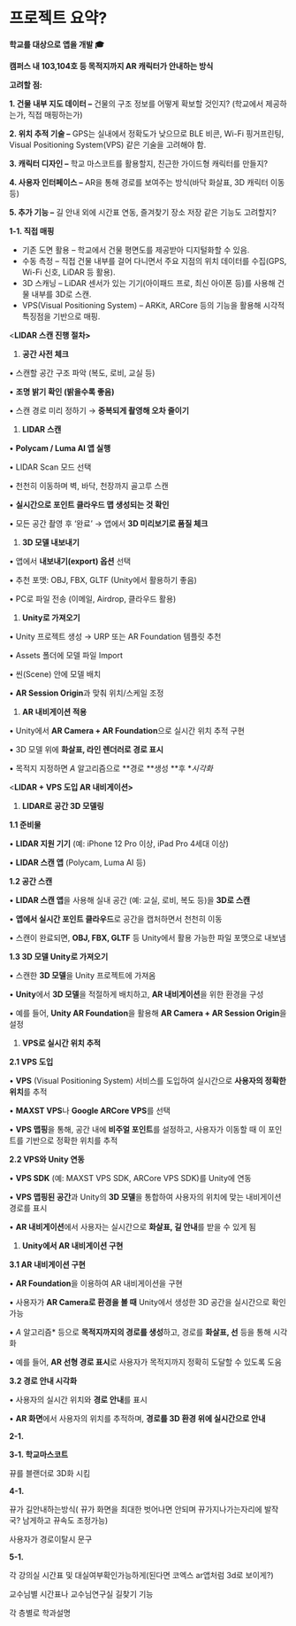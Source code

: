 # 프로젝트 요약?

**학교를 대상으로 앱을 개발 🎓**

**캠퍼스 내 103,104호 등 목적지까지 AR 캐릭터가 안내하는 방식**

**고려할 점:**

**1. 건물 내부 지도 데이터 –** 건물의 구조 정보를 어떻게 확보할 것인지? (학교에서 제공하는가, 직접 매핑하는가)

**2. 위치 추적 기술 –** GPS는 실내에서 정확도가 낮으므로 BLE 비콘, Wi-Fi 핑거프린팅, Visual Positioning System(VPS) 같은 기술을 고려해야 함.

**3. 캐릭터 디자인 –** 학교 마스코트를 활용할지, 친근한 가이드형 캐릭터를 만들지?

**4. 사용자 인터페이스 –** AR을 통해 경로를 보여주는 방식(바닥 화살표, 3D 캐릭터 이동 등)

**5. 추가 기능 –** 길 안내 외에 시간표 연동, 즐겨찾기 장소 저장 같은 기능도 고려할지?

**1-1. 직접 매핑**

- 기존 도면 활용 – 학교에서 건물 평면도를 제공받아 디지털화할 수 있음.
- 수동 측정 – 직접 건물 내부를 걸어 다니면서 주요 지점의 위치 데이터를 수집(GPS, Wi-Fi 신호, LiDAR 등 활용).
- 3D 스캐닝 – LiDAR 센서가 있는 기기(아이패드 프로, 최신 아이폰 등)를 사용해 건물 내부를 3D로 스캔.
- VPS(Visual Positioning System) – ARKit, ARCore 등의 기능을 활용해 시각적 특징점을 기반으로 매핑.

<**LIDAR 스캔 진행 절차>**

1. **공간 사전 체크**

•	스캔할 공간 구조 파악 (복도, 로비, 교실 등)

•	**조명 밝기 확인 (밝을수록 좋음)**

•	스캔 경로 미리 정하기 → **중복되게 촬영해 오차 줄이기**

1. **LIDAR 스캔**

•	**Polycam / Luma AI 앱 실행**

•	LIDAR Scan 모드 선택

•	천천히 이동하며 벽, 바닥, 천장까지 골고루 스캔

•	**실시간으로 포인트 클라우드 맵 생성되는 것 확인**

•	모든 공간 촬영 후 ‘완료’ → 앱에서 **3D 미리보기로 품질 체크**

1. **3D 모델 내보내기**

•	앱에서 **내보내기(export) 옵션** 선택

•	추천 포맷: OBJ, FBX, GLTF (Unity에서 활용하기 좋음)

•	PC로 파일 전송 (이메일, Airdrop, 클라우드 활용)

1. **Unity로 가져오기**

•	Unity 프로젝트 생성 → URP 또는 AR Foundation 템플릿 추천

•	Assets 폴더에 모델 파일 Import

•	씬(Scene) 안에 모델 배치

•	**AR Session Origin**과 맞춰 위치/스케일 조정

1. **AR 내비게이션 적용**

•	Unity에서 **AR Camera + AR Foundation**으로 실시간 위치 추적 구현

•	3D 모델 위에 **화살표, 라인 렌더러로 경로 표시**

•	목적지 지정하면 *A* 알고리즘으로 **경로 **생성 **후 **시각화*

<**LIDAR + VPS 도입 AR 내비게이션>**

1. **LIDAR로 공간 3D 모델링**

**1.1 준비물**

•	**LIDAR 지원 기기** (예: iPhone 12 Pro 이상, iPad Pro 4세대 이상)

•	**LIDAR 스캔 앱** (Polycam, Luma AI 등)

**1.2 공간 스캔**

•	**LIDAR 스캔 앱**을 사용해 실내 공간 (예: 교실, 로비, 복도 등)을 **3D로 스캔**

•	**앱에서 실시간 포인트 클라우드**로 공간을 캡처하면서 천천히 이동

•	스캔이 완료되면, **OBJ, FBX, GLTF** 등 Unity에서 활용 가능한 파일 포맷으로 내보냄

**1.3 3D 모델 Unity로 가져오기**

•	스캔한 **3D 모델**을 Unity 프로젝트에 가져옴

•	**Unity**에서 **3D 모델**을 적절하게 배치하고, **AR 내비게이션**을 위한 환경을 구성

•	예를 들어, **Unity AR Foundation**을 활용해 **AR Camera + AR Session Origin**을 설정

1. **VPS로 실시간 위치 추적**

**2.1 VPS 도입**

•	**VPS** (Visual Positioning System) 서비스를 도입하여 실시간으로 **사용자의 정확한 위치**를 추적

•	**MAXST VPS**나 **Google ARCore VPS**를 선택

•	**VPS 맵핑**을 통해, 공간 내에 **비주얼 포인트**를 설정하고, 사용자가 이동할 때 이 포인트를 기반으로 정확한 위치를 추적

**2.2 VPS와 Unity 연동**

•	**VPS SDK** (예: MAXST VPS SDK, ARCore VPS SDK)를 Unity에 연동

•	**VPS 맵핑된 공간**과 Unity의 **3D 모델**을 통합하여 사용자의 위치에 맞는 내비게이션 경로를 표시

•	**AR 내비게이션**에서 사용자는 실시간으로 **화살표, 길 안내**를 받을 수 있게 됨

1. **Unity에서 AR 내비게이션 구현**

**3.1 AR 내비게이션 구현**

•	**AR Foundation**을 이용하여 AR 내비게이션을 구현

•	사용자가 **AR Camera로 환경을 볼 때** Unity에서 생성한 3D 공간을 실시간으로 확인 가능

•	*A* 알고리즘* 등으로 **목적지까지의 경로를 생성**하고, 경로를 **화살표, 선** 등을 통해 시각화

•	예를 들어, **AR 선형 경로 표시**로 사용자가 목적지까지 정확히 도달할 수 있도록 도움

**3.2 경로 안내 시각화**

•	사용자의 실시간 위치와 **경로 안내**를 표시

•	**AR 화면**에서 사용자의 위치를 추적하며, **경로를 3D 환경 위에 실시간으로 안내**

**2-1.**

**3-1. 학교마스코트**

뀨를 블랜더로 3D화 시킴

**4-1.**

뀨가 길안내하는방식( 뀨가 화면을 최대한 벗어나면 안되며 뀨가지나가는자리에 발작국? 남게하고 뀨속도 조정가능)

사용자가 경로이탈시 문구

**5-1.**

각 강의실 시간표 및 대실여부확인가능하게(된다면 코엑스 ar앱처럼 3d로 보이게?)

교수님별 시간표나 교수님연구실 길찾기 기능

각 층별로 학과설명